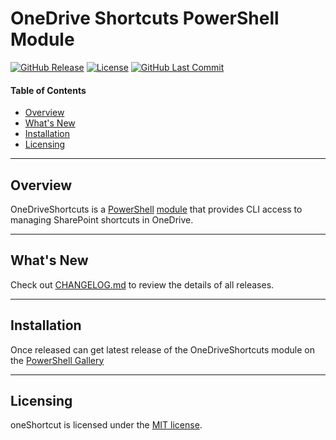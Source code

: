 # OneDrive Shortcuts PowerShell Module

[![GitHub Release](https://badge.fury.io/gh/derpenstiltskin%2Fonedriveshortcuts.svg)](https://github.com/derpenstiltskin/onedriveshortcuts/releases)
[![License](https://img.shields.io/badge/license-MIT-green)](https://github.com/derpenstiltskin/onedriveshortcuts/blob/main/LICENSE.md)
[![GitHub Last Commit](https://img.shields.io/github/last-commit/derpenstiltskin/onedriveshortcuts)](https://github.com/derpenstiltskin/onedriveshortcuts/commits/main)

#### Table of Contents

*   [Overview](#overview)
*   [What's New](#whats-new)
*   [Installation](#installation)
*   [Licensing](#licensing)

----------

## Overview

OneDriveShortcuts is a [PowerShell](https://microsoft.com/powershell) [module](https://technet.microsoft.com/en-us/library/dd901839.aspx)
that provides CLI access to managing SharePoint shortcuts in OneDrive.

----------

## What's New

Check out [CHANGELOG.md](CHANGELOG.md) to review the details of all releases.

----------

## Installation

Once released can get latest release of the OneDriveShortcuts module on the [PowerShell Gallery](https://www.powershellgallery.com)

----------

## Licensing

oneShortcut is licensed under the [MIT license](LICENSE.md).